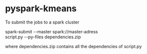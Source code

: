 # pyspark-kmeans



To submit the jobs to a spark cluster 

spark-submit --master spark://master-adress \
	script.py
	--py-files dependencies.zip

where dependencies.zip contains all the dependencies of script.py
